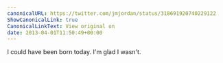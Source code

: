 ```yaml
---
canonicalURL: https://twitter.com/jmjordan/status/318691920740229122
ShowCanonicalLink: true
CanonicalLinkText: View original on
date: 2013-04-01T11:50:49+00:00
---
```

I could have been born today. I'm glad I wasn't.